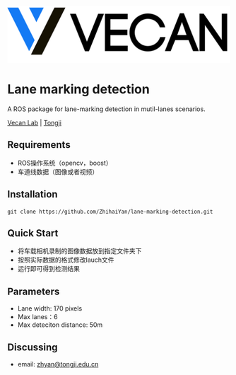 ![image](https://github.com/ZhihaiYan/figures/blob/master/vecan1.PNG)

Lane marking detection 
=========================


A ROS package for lane-marking detection in mutil-lanes scenarios.

[Vecan Lab](http://vecan.tongji.edu.cn/) | [Tongji](http://www.tongji.edu.cn/)


Requirements
------------
* ROS操作系统（opencv，boost）
* 车道线数据（图像或者视频）



Installation
------------
```
git clone https://github.com/ZhihaiYan/lane-marking-detection.git
```

Quick Start
-------------

* 将车载相机录制的图像数据放到指定文件夹下
* 按照实际数据的格式修改lauch文件
* 运行即可得到检测结果

Parameters
-------------
* Lane width: 170 pixels
* Max lanes：6
* Max deteciton distance: 50m


Discussing
----------
- email: zhyan@tongji.edu.cn
